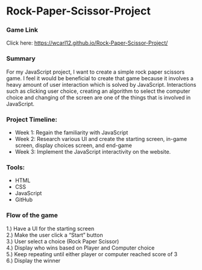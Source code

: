 # Rock-Paper-Scissor-Project

### Game Link
Click here: https://wcarl12.github.io/Rock-Paper-Scissor-Project/

### Summary
For my JavaScript project, I want to create a simple rock paper scissors game. I feel it would
be beneficial to create that game because it involves a heavy amount of user interaction
which is solved by JavaScript. Interactions such as clicking user choice, creating an algorithm
to select the computer choice and changing of the screen are one of the things that is
involved in JavaScript.

### Project Timeline:
* Week 1: Regain the familiarity with JavaScript
* Week 2: Research various UI and create the starting screen, in-game screen, display
choices screen, and end-game
* Week 3: Implement the JavaScript interactivity on the website.

### Tools:
* HTML
* CSS
* JavaScript
* GitHub

### Flow of the game
1.) Have a UI for the starting screen <br>
2.) Make the user click a “Start” button <br>
3.) User select a choice (Rock Paper Scissor) <br>
4.) Display who wins based on Player and Computer choice <br>
5.) Keep repeating until either player or computer reached score of 3 <br>
6.) Display the winner
